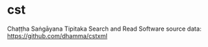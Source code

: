 cst
===
Chaṭṭha Saṅgāyana Tipitaka  Search and Read Software
source data: https://github.com/dhamma/cstxml
